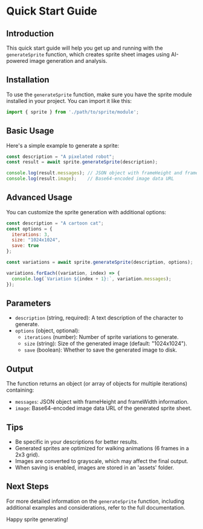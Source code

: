 # Quick Start Guide

## Introduction

This quick start guide will help you get up and running with the `generateSprite` function, which creates sprite sheet images using AI-powered image generation and analysis.

## Installation

To use the `generateSprite` function, make sure you have the sprite module installed in your project. You can import it like this:

```javascript
import { sprite } from './path/to/sprite/module';
```

## Basic Usage

Here's a simple example to generate a sprite:

```javascript
const description = "A pixelated robot";
const result = await sprite.generateSprite(description);

console.log(result.messages); // JSON object with frameHeight and frameWidth
console.log(result.image);    // Base64-encoded image data URL
```

## Advanced Usage

You can customize the sprite generation with additional options:

```javascript
const description = "A cartoon cat";
const options = {
  iterations: 3,
  size: "1024x1024",
  save: true
};

const variations = await sprite.generateSprite(description, options);

variations.forEach((variation, index) => {
  console.log(`Variation ${index + 1}:`, variation.messages);
});
```

## Parameters

- `description` (string, required): A text description of the character to generate.
- `options` (object, optional):
  - `iterations` (number): Number of sprite variations to generate.
  - `size` (string): Size of the generated image (default: "1024x1024").
  - `save` (boolean): Whether to save the generated image to disk.

## Output

The function returns an object (or array of objects for multiple iterations) containing:

- `messages`: JSON object with frameHeight and frameWidth information.
- `image`: Base64-encoded image data URL of the generated sprite sheet.

## Tips

- Be specific in your descriptions for better results.
- Generated sprites are optimized for walking animations (6 frames in a 2x3 grid).
- Images are converted to grayscale, which may affect the final output.
- When saving is enabled, images are stored in an 'assets' folder.

## Next Steps

For more detailed information on the `generateSprite` function, including additional examples and considerations, refer to the full documentation.

Happy sprite generating!